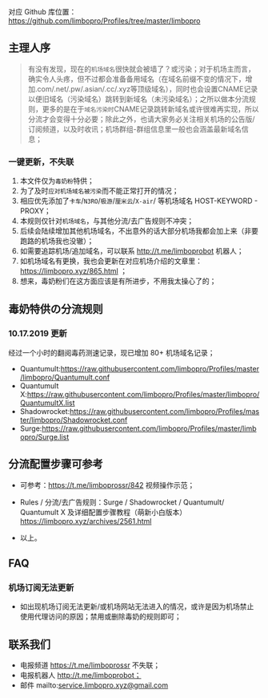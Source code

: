 对应 Github 库位置：https://github.com/limbopro/Profiles/tree/master/limbopro

## 主理人序
> 有没有发现，现在的`机场域名`很快就会被墙了？或污染；对于机场主而言，确实令人头疼，但不过都会准备备用域名（在域名前缀不变的情况下，增加.com/.net/.pw/.asian/.cc/.xyz等顶级域名），同时也会设置CNAME记录以便旧域名（污染域名）跳转到新域名（未污染域名）；之所以做本分流规则，更多的是在于`域名污染时`CNAME记录跳转新域名或许很难再实现，所以分流才会变得十分必要；除此之外，也请大家务必关注相关机场的公告版/订阅频道，以及时收讯；机场群组-群组信息里一般也会涵盖最新域名信息；

### 一键更新，不失联
1. 本文件仅为`毒奶粉`特供；
2. 为了及时`应对机场域名被污染`而不能正常打开的情况；
3. 相应优先添加了`卡车`/`N3RO`/`极游`/`厘米云`/`X-air`/ 等机场域名 HOST-KEYWORD - PROXY；
4. 本规则仅针对`机场域名`，与其他分流/去广告规则不冲突；
5. 后续会陆续增加其他机场域名，不出意外的话大部分机场我都会加上来（非要跑路的机场我也没辙）；
6. 如需要追踪机场/追加域名，可以联系 http://t.me/limboprobot 机器人；
7. 如机场域名有更换，我也会更新在对应机场介绍的文章里：https://limbopro.xyz/865.html ；
8. 想来，毒奶粉们在这方面应该是有所进步，不用我太操心了的；
 
 ## 毒奶特供の分流规则
 ### 10.17.2019 更新
 经过一个小时的翻阅毒药测速记录，现已增加 80+ 机场域名记录；
 
- Quantumult:https://raw.githubusercontent.com/limbopro/Profiles/master/limbopro/Quantumult.conf
- Quantumult X:https://raw.githubusercontent.com/limbopro/Profiles/master/limbopro/QuantumultX.list
- Shadowrocket:https://raw.githubusercontent.com/limbopro/Profiles/master/limbopro/Shadowrocket.conf
- Surge:https://raw.githubusercontent.com/limbopro/Profiles/master/limbopro/Surge.list

## 分流配置步骤可参考
- 可参考：https://t.me/limboprossr/842 视频操作示范；
 
- Rules / 分流/去广告规则：Surge / Shadowrocket / Quantumult/ Quantumult X 及详细配置步骤教程（萌新小白版本）
 https://limbopro.xyz/archives/2561.html

- 以上。
 
## FAQ
### 机场订阅无法更新
- 如出现机场订阅无法更新/或机场网站无法进入的情况，或许是因为机场禁止使用代理访问的原因；禁用或删除毒奶的规则即可；
 
## 联系我们
- 电报频道 https://t.me/limboprossr 不失联；
- 电报机器人 http://t.me/limboprobot；
- 邮件 mailto:service.limbopro.xyz@gmail.com

